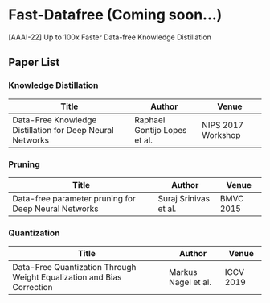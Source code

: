 # Fast-Datafree (Coming soon...)
[AAAI-22] Up to 100x Faster Data-free Knowledge Distillation


## Paper List

### Knowledge Distillation

| Title | Author | Venue |
|-------|---------|-------|
| Data-Free Knowledge Distillation for Deep Neural Networks | Raphael Gontijo Lopes et al. | NIPS 2017 Workshop |

### Pruning
| Title | Author | Venue |
|-------|---------|-------|
| Data-free parameter pruning for Deep Neural Networks | Suraj Srinivas et al. | BMVC 2015 |

### Quantization
| Title | Author | Venue |
|-------|---------|-------|
| Data-Free Quantization Through Weight Equalization and Bias Correction | Markus Nagel et al. | ICCV 2019 |
